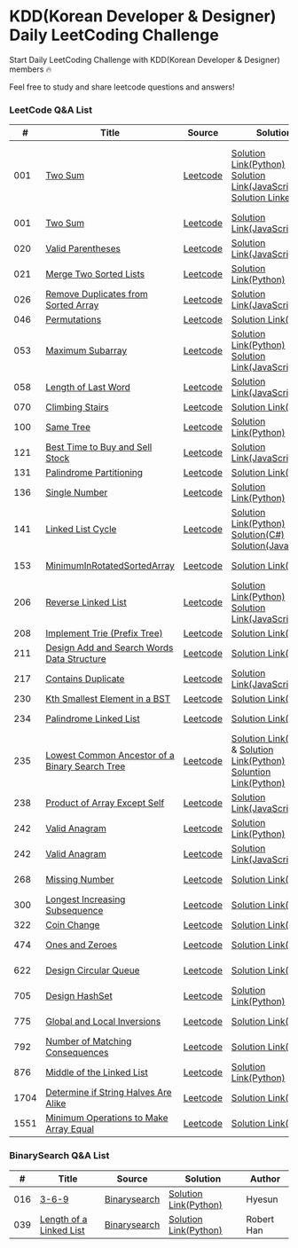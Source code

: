 # KDD(Korean Developer & Designer) Daily LeetCoding Challenge

Start Daily LeetCoding Challenge with KDD(Korean Developer & Designer) members 🔥

Feel free to study and share leetcode questions and answers!

### LeetCode Q&A List

| # | Title | Source   | Solution| Author |
|---| ----- | -------- | -----   | ------ |
|001|[Two Sum](https://leetcode.com/problems/two-sum/) | [Leetcode](https://leetcode.com/problems/two-sum/)| [Solution Link(Python)](https://github.com/Zioq/KDD_Daily_LeetCoding_Challenge/blob/master/0329-0404%20(Week_1)/MikeHwang/001.Two%20Sum/solution.py) [Solution Link(JavaScript)](https://github.com/Zioq/KDD_Daily_LeetCoding_Challenge/blob/master/0329-0404%20(Week_1)/YoonKim/01_Two_Sum.js) [Solution Linke(C#)](https://github.com/Zioq/KDD_Daily_LeetCoding_Challenge/tree/master/0329-0404%20(Week_1)/JuneKwak/001.TwoSums/TwoSumsSolution/TwoSumsSolution)| Mike Hwang, Yoon Kim, June Kwak|
|001|[Two Sum](https://leetcode.com/problems/two-sum/) | [Leetcode](https://leetcode.com/problems/two-sum/)| [Solution Link(JavaScript)](https://github.com/Zioq/KDD_Daily_LeetCoding_Challenge/blob/master/0329-0404%20(Week_1)/YoonKim/01_Two_Sum.js) | Yoon Kim|
|020|[Valid Parentheses](https://leetcode.com/problems/valid-parentheses/) | [Leetcode](https://leetcode.com/problems/valid-parentheses/)| [Solution Link(JavaScript)](https://github.com/Zioq/KDD_Daily_LeetCoding_Challenge/blob/master/0329-0404%20(Week_1)/JasonShin/20.%20Valid%20Parentheses/solution.js) | Jason Shin|
|021|[Merge Two Sorted Lists](https://leetcode.com/problems/merge-two-sorted-lists/) | [Leetcode](https://leetcode.com/problems/merge-two-sorted-lists/)| [Solution Link(Python)](https://github.com/Zioq/KDD_Daily_LeetCoding_Challenge/blob/master/0329-0404%20(Week_1)/RobertHan/021.Merge%20Two%20Sorted%20Lists/solution.py) | Robert Han|
|026|[Remove Duplicates from Sorted Array](https://leetcode.com/problems/remove-duplicates-from-sorted-array/) | [Leetcode](https://leetcode.com/problems/remove-duplicates-from-sorted-array/)| [Solution Link(JavaScript)](https://github.com/Zioq/KDD_Daily_LeetCoding_Challenge/tree/master/0329-0404%20(Week_1)/JasonShin) | Jason Shin|
|046|[Permutations](https://leetcode.com/problems/permutations/)|[Leetcode](https://leetcode.com/problems/permutations/)|[Solution Link(Java)](https://github.com/Zioq/KDD_Daily_LeetCoding_Challenge/tree/master/0614-0620%20(Week_12)/Yongju/46.palindrome)|Yongju|
|053|[Maximum Subarray](https://leetcode.com/problems/maximum-subarray) | [Leetcode](https://leetcode.com/problems/maximum-subarray)| [Solution Link(Python)](https://github.com/Zioq/KDD_Daily_LeetCoding_Challenge/blob/master/0405-0411%20(Week_2)/Hyesun/53.%20Maximum%20Subarray/solution.py) [Solution Link(JavaScript)](https://github.com/Zioq/KDD_Daily_LeetCoding_Challenge/blob/master/0405-0411%20(Week_2)/JasonShin/53.%20Maximum%20Subarray/solution.js)  | Jason Shin|
|058|[Length of Last Word](https://leetcode.com/problems/length-of-last-word) | [Leetcode](https://leetcode.com/problems/length-of-last-word)| [Solution Link(JavaScript)](https://github.com/Zioq/KDD_Daily_LeetCoding_Challenge/blob/master/0329-0404%20(Week_1)/YoonKim/58.LengthOfLastWord/solution.js) | Yoon Kim|
|070|[Climbing Stairs](https://leetcode.com/problems/climbing-stairs/) | [Leetcode](https://leetcode.com/problems/climbing-stairs/)| [Solution Link(Java)](https://github.com/Zioq/KDD_Daily_LeetCoding_Challenge/blob/master/0329-0404%20(Week_1)/Yongju/70.Climbing%20Stairs/l_70_climbing_stairs.java) | Yongju|
|100|[Same Tree](https://leetcode.com/problems/same-tree/) | [Leetcode](https://leetcode.com/problems/same-tree/)| [Solution Link(Python)](https://github.com/Zioq/KDD_Daily_LeetCoding_Challenge/blob/master/0329-0404%20(Week_1)/Hyesun/100.SameTree.py) | Hyesun|
|121|[Best Time to Buy and Sell Stock](https://leetcode.com/problems/best-time-to-buy-and-sell-stock/) | [Leetcode](https://leetcode.com/problems/best-time-to-buy-and-sell-stock/)| [Solution Link(JavaScript)](https://github.com/Zioq/KDD_Daily_LeetCoding_Challenge/blob/master/0329-0404%20(Week_1)/JasonShin/121.%20Best%20Time%20to%20Buy%20and%20Sell%20Stock/solution.js) | Jason Shin|
|131|[Palindrome Partitioning](https://leetcode.com/problems/palindrome-partitioning/) | [Leetcode](https://leetcode.com/problems/palindrome-partitioning/) | [Solution Link(Java)](https://github.com/Zioq/KDD_Daily_LeetCoding_Challenge/blob/master/0614-0620%20(Week_12)/Yongju/131.Palindrome%20Partitioning/solution.java) | Yongju |
|136|[Single Number](https://leetcode.com/problems/single-number/) | [Leetcode](https://leetcode.com/problems/single-number/)| [Solution Link(Python)](https://github.com/Zioq/KDD_Daily_LeetCoding_Challenge/blob/master/0405-0411%20(Week_2)/Hyesun/136.SingleNumber/solution.py) | Hyesun|
|141|[Linked List Cycle](https://leetcode.com/problems/linked-list-cycle/) | [Leetcode](https://leetcode.com/problems/linked-list-cycle/)| [Solution Link(Python)](https://github.com/Zioq/KDD_Daily_LeetCoding_Challenge/blob/master/0329-0404%20(Week_1)/RobertHan/141.%20Linked%20List%20Cycle/solution.py) [Solution(C#)](https://github.com/Zioq/KDD_Daily_LeetCoding_Challenge/tree/master/0329-0404%20(Week_1)/JuneKwak/141.LinkedListCycle/LinkedListCycleSolution/LinkedListCycleSolution) [Solution(JavaScript)](https://github.com/Zioq/KDD_Daily_LeetCoding_Challenge/tree/master/0405-0411%20(Week_2)/JasonShin/141.%20Linked%20List%20Cycle)| June Kwak, Jason Shin|
|153|[MinimumInRotatedSortedArray](https://leetcode.com/problems/linked-list-cycle/) | [Leetcode](https://leetcode.com/problems/linked-list-cycle/)| [Solution Link(C#)](https://github.com/Zioq/KDD_Daily_LeetCoding_Challenge/blob/master/0329-0404%20(Week_1)/JuneKwak/153.MinimumInRotatedSortedArray/Solution/Solution/Program.cs) | June Kwak|
|206|[Reverse Linked List](https://leetcode.com/problems/reverse-linked-list/) | [Leetcode](https://leetcode.com/problems/reverse-linked-list/)| [Solution Link(Python)](https://github.com/Zioq/KDD_Daily_LeetCoding_Challenge/blob/master/0405-0411%20(Week_2)/Hyesun/206.ReverseLinkedList/solution.py) [Solution Link(JavaScript)](https://github.com/Zioq/KDD_Daily_LeetCoding_Challenge/blob/master/0405-0411%20(Week_2)/JasonShin/206.%20Reverse%20Linked%20List/solution.js) | Heysun, Jason Shin|
|208|[Implement Trie (Prefix Tree)](https://leetcode.com/problems/implement-trie-prefix-tree/) | [Leetcode](https://leetcode.com/problems/implement-trie-prefix-tree/)| [Solution Link(Java)](https://github.com/Zioq/KDD_Daily_LeetCoding_Challenge/blob/master/0329-0404%20(Week_1)/Yongju/208.%20Implement%20Trie%20(Prefix%20Tree)/l_208_implement_trie_aka_prefix_tree.java) | Yongju|
|211|[Design Add and Search Words Data Structure](https://leetcode.com/problems/design-add-and-search-words-data-structure/) | [Leetcode](https://leetcode.com/problems/design-add-and-search-words-data-structure/)| [Solution Link(Java)](https://github.com/Zioq/KDD_Daily_LeetCoding_Challenge/blob/master/0329-0404%20(Week_1)/Yongju/211.%20Design%20Add%20and%20Search%20Words%20Data%20Structure/l_211_design_add_and_search_words_data_structure.java) | Yongju|
|217|[Contains Duplicate](https://leetcode.com/problems/contains-duplicate/) | [Leetcode](https://leetcode.com/problems/contains-duplicate/)| [Solution Link(JavaScript)](https://github.com/Zioq/KDD_Daily_LeetCoding_Challenge/blob/master/0329-0404%20(Week_1)/JasonShin/217.%20Contains%20Duplicate/solution.js) | Jason Shin|
|230|[Kth Smallest Element in a BST](https://leetcode.com/problems/kth-smallest-element-in-a-bst/) | [Leetcode](https://leetcode.com/problems/kth-smallest-element-in-a-bst/)| [Solution Link(Java)](https://github.com/Zioq/KDD_Daily_LeetCoding_Challenge/blob/master/0329-0404%20(Week_1)/Yongju/230.%20Kth%20Smallest%20Element%20In%20A%20Binary%20Search%20Tree/l_230_kth_smallest_element_in_a_bst.java) | Yongju|
|234|[Palindrome Linked List](https://leetcode.com/problems/palindrome-linked-list/) | [Leetcode](https://leetcode.com/problems/palindrome-linked-list/)| [Solution Link(Java)](https://github.com/Zioq/KDD_Daily_LeetCoding_Challenge/blob/master/0329-0404%20(Week_1)/JasonYoon/234.%20Palindrome%20Linked%20List/solution.java) | Jason Yoon|
|235|[Lowest Common Ancestor of a Binary Search Tree](https://leetcode.com/problems/lowest-common-ancestor-of-a-binary-search-tree/) | [Leetcode](https://leetcode.com/problems/lowest-common-ancestor-of-a-binary-search-tree/)| [Solution Link(Java)](https://github.com/Zioq/KDD_Daily_LeetCoding_Challenge/blob/master/0329-0404%20(Week_1)/Yongju/l_235_lowest_common_ancestor_of_a_binary_search_tree.java) & [Solution Link(Python)](https://github.com/Zioq/KDD_Daily_LeetCoding_Challenge/blob/master/0329-0404%20(Week_1)/RobertHan/235.Lowest%20Common%20Ancestor%20of%20a%20Binary%20Search%20Tree/solution.py) [Soluntion Link(Python)](https://github.com/Zioq/KDD_Daily_LeetCoding_Challenge/blob/master/0405-0411%20(Week_2)/Hyesun/235.LowestCommomAncester/solution.py)| Yongju & Robert Han & Hyesun|
|238|[Product of Array Except Self](https://leetcode.com/problems/product-of-array-except-self/) | [Leetcode](https://leetcode.com/problems/product-of-array-except-self/)| [Solution Link(JavaScript)](https://github.com/Zioq/KDD_Daily_LeetCoding_Challenge/blob/master/0329-0404%20(Week_1)/JasonShin/238.%20Product%20of%20Array%20Except%20Self/solution.js) | Jason Shin|
|242|[Valid Anagram](https://leetcode.com/problems/valid-anagram/) | [Leetcode](https://leetcode.com/problems/valid-anagram/)| [Solution Link(Python)](https://github.com/Zioq/KDD_Daily_LeetCoding_Challenge/blob/master/0329-0404%20(Week_1)/Hyesun/242.ValidAnagram) | Hyesun|
|242|[Valid Anagram](https://leetcode.com/problems/valid-anagram/) | [Leetcode](https://leetcode.com/problems/valid-anagram/)| [Solution Link(JavaScript)](https://github.com/Zioq/KDD_Daily_LeetCoding_Challenge/blob/master/0329-0404%20(Week_1)/YoonKim/242.Valid%20Anagram/solution.js) | Yoon Kim|
|268|[Missing Number](https://leetcode.com/problems/missing-number/) | [Leetcode](https://leetcode.com/problems/missing-number/)| [Solution Link(C#)](https://github.com/Zioq/KDD_Daily_LeetCoding_Challenge/tree/master/0329-0404%20(Week_1)/JuneKwak/268.MissingNumber/MissingNumberSolution/MissingNumberSolution) |June Kwak|
|300|[Longest Increasing Subsequence](https://leetcode.com/problems/longest-increasing-subsequence/) | [Leetcode](https://leetcode.com/problems/longest-increasing-subsequence/)| [Solution Link(Java)](https://github.com/Zioq/KDD_Daily_LeetCoding_Challenge/blob/master/0329-0404%20(Week_1)/Yongju/300.Longest%20Increasing%20Subsequence/l_300_longest_increasing_subsequence.java) | Yongju|
|322|[Coin Change](https://leetcode.com/problems/coin-change/) | [Leetcode](https://leetcode.com/problems/coin-change/)| [Solution Link(Java)](https://github.com/Zioq/KDD_Daily_LeetCoding_Challenge/blob/master/0329-0404%20(Week_1)/Yongju/322.Coin%20Change/l_322_coin_change.java) | Yongju|
|474|[Ones and Zeroes](https://leetcode.com/problems/ones-and-zeroes/) | [Leetcode](https://leetcode.com/problems/ones-and-zeroes/)| [Solution Link(Java)](https://github.com/Zioq/KDD_Daily_LeetCoding_Challenge/blob/master/0329-0404%20(Week_1)/JasonYoon/474.%20Ones%20and%20Zeroes/solution.java) | Jason Yoon|
|622|[Design Circular Queue](https://leetcode.com/problems/design-circular-queue/) | [Leetcode](https://leetcode.com/problems/design-circular-queue/)| [Solution Link(Java)](https://github.com/Zioq/KDD_Daily_LeetCoding_Challenge/blob/master/0329-0404%20(Week_1)/JasonYoon/622.%20Design%20Circular%20Queue/solution.java) | Jason Yoon|
|705|[Design HashSet](https://leetcode.com/problems/design-hashset/) | [Leetcode](https://leetcode.com/problems/design-hashset/)| [Solution Link(Python)](https://github.com/Zioq/KDD_Daily_LeetCoding_Challenge/blob/master/0329-0404%20(Week_1)/RobertHan/705.Design%20HashSet/solution.py) | Robert Han|
|775|[Global and Local Inversions](https://leetcode.com/problems/global-and-local-inversions/) | [Leetcode](https://leetcode.com/problems/global-and-local-inversions/)| [Solution Link(Java)](https://github.com/Zioq/KDD_Daily_LeetCoding_Challenge/blob/master/0405-0411%20(Week_2)/JasonYoon/775.%20Global%20and%20Local%20Inversions/solution.java) | Jason Yoon|
|792|[Number of Matching Consequences](https://leetcode.com/problems/number-of-matching-subsequences/) | [Leetcode](https://leetcode.com/problems/number-of-matching-subsequences/)| [Solution Link(Java)](https://github.com/Zioq/KDD_Daily_LeetCoding_Challenge/blob/master/0614-0620%20(Week_12)/Yongju/792.%20Number%20of%20Matchig%20Subsequences/leetcode_792_number_of_matching_subsequences.java) | Yongju|
|876|[Middle of the Linked List](https://leetcode.com/problems/middle-of-the-linked-list/) | [Leetcode](https://leetcode.com/problems/middle-of-the-linked-list/)| [Solution Link(Python)](https://github.com/Zioq/KDD_Daily_LeetCoding_Challenge/blob/master/0329-0404%20(Week_1)/RobertHan/876.Middle%20of%20the%20Linked%20List/solution.py) | Robert Han|
|1704|[Determine if String Halves Are Alike](https://leetcode.com/problems/determine-if-string-halves-are-alike/) | [Leetcode](https://leetcode.com/problems/determine-if-string-halves-are-alike/)| [Solution Link(Java)](https://github.com/Zioq/KDD_Daily_LeetCoding_Challenge/blob/master/0405-0411%20(Week_2)/JasonYoon/1704.%20Determine%20if%20String%20Halves%20Are%20Alike/solution.java) | Jason Yoon|
|1551|[Minimum Operations to Make Array Equal](https://leetcode.com/problems/minimum-operations-to-make-array-equal/) | [Leetcode](https://leetcode.com/problems/minimum-operations-to-make-array-equal/)| [Solution Link(Java)](https://github.com/Zioq/KDD_Daily_LeetCoding_Challenge/blob/master/0405-0411%20(Week_2)/JasonYoon/1551.%20Minimum%20Operations%20to%20Make%20Array%20Equal/solution.java) | Jason Yoon|

### BinarySearch Q&A List

| # | Title | Source   | Solution| Author |
|---| ----- | -------- | -----   | ------ |
|016|[3-6-9](https://binarysearch.com/problems/3-6-9) | [Binarysearch](https://binarysearch.com/problems/3-6-9)| [Solution Link(Python)](https://github.com/Zioq/KDD_Daily_LeetCoding_Challenge/tree/master/0329-0404%20(Week_1)/Hyesun/3-6-9.py) | Hyesun|
|039|[Length of a Linked List](https://binarysearch.com/problems/Length-of-a-Linked-List) | [Binarysearch](https://binarysearch.com/problems/Length-of-a-Linked-List)| [Solution Link(Python)](https://github.com/Zioq/KDD_Daily_LeetCoding_Challenge/blob/master/0329-0404%20(Week_1)/RobertHan/039.Length%20of%20a%20Linked%20List/solution.py) | Robert Han| 
